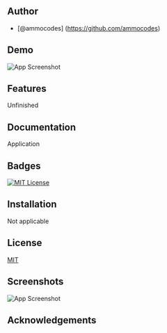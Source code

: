 
## Author
- [@ammocodes] (https://github.com/ammocodes)


## Demo

![App Screenshot](https://i.imgur.com/y4AQKNP.png)

## Features

Unfinished
## Documentation

Application

## Badges


[![MIT License](https://img.shields.io/badge/License-MIT-green.svg)](https://choosealicense.com/licenses/mit/)



## Installation

Not applicable
## License

[MIT](https://choosealicense.com/licenses/mit/)


## Screenshots

![App Screenshot](https://i.imgur.com/y4AQKNP.png)


## Acknowledgements

